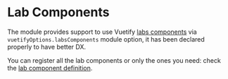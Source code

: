 # Lab Components

The module provides support to use Vuetify [labs components](https://vuetifyjs.com/en/labs/introduction/) via `vuetifyOptions.labsComponents` module option, it has been declared properly to have better DX.

You can register all the lab components or only the ones you need: check the [lab component definition](https://github.com/userquin/vuetify-nuxt-module/blob/main/src/types.ts#L84-L85).
